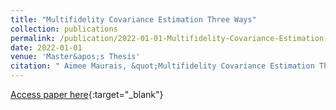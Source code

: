 ```yaml
---
title: "Multifidelity Covariance Estimation Three Ways"
collection: publications
permalink: /publication/2022-01-01-Multifidelity-Covariance-Estimation-Three-Ways
date: 2022-01-01
venue: 'Master&apos;s Thesis'
citation: " Aimee Maurais, &quot;Multifidelity Covariance Estimation Three Ways.&quot; Master's Thesis, 2022."
---
```

[Access paper here](https://hdl.handle.net/1721.1/144812){:target="_blank"}